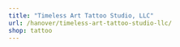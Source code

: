 ```yaml
---
title: "Timeless Art Tattoo Studio, LLC"
url: /hanover/timeless-art-tattoo-studio-llc/
shop: tattoo
---
```

